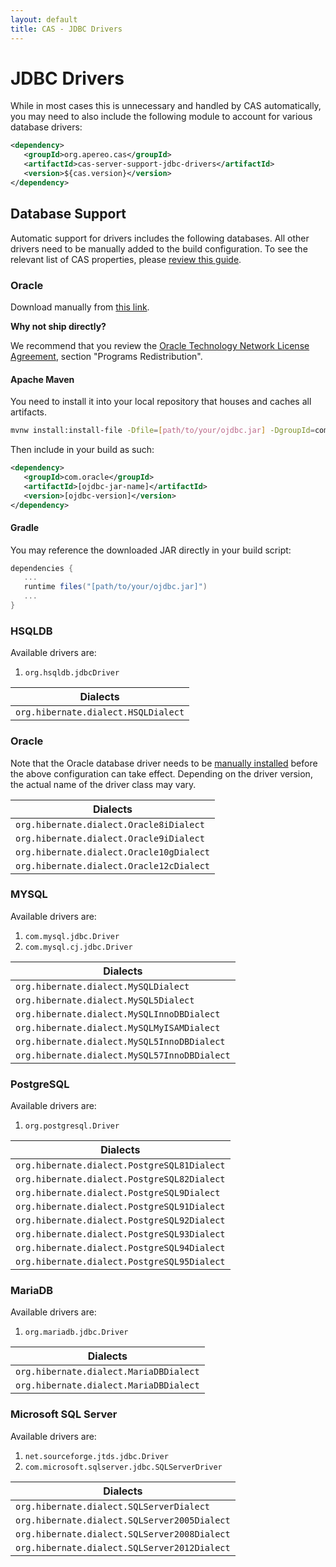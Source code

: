 ```yaml
---
layout: default
title: CAS - JDBC Drivers
---
```


# JDBC Drivers

While in most cases this is unnecessary and handled by CAS automatically,
you may need to also include the following module to account for various database drivers:

```xml
<dependency>
   <groupId>org.apereo.cas</groupId>
   <artifactId>cas-server-support-jdbc-drivers</artifactId>
   <version>${cas.version}</version>
</dependency>
```

## Database Support

Automatic support for drivers includes the following databases.
All other drivers need to be manually added to the build configuration.
To see the relevant list of CAS properties, please [review this guide](../installation/Configuration-Properties.html#hibernate--jdbc).

### Oracle

Download manually from [this link](http://www.oracle.com/technetwork/database/features/jdbc/index-091264.html).

<div class="alert alert-info"><strong>Why not ship directly?</strong><p>We recommend that you review the <a href="http://www.oracle.com/technetwork/licenses/distribution-license-152002.html">Oracle Technology Network License Agreement</a>, section "Programs Redistribution".</p></div>

#### Apache Maven

You need to install it into your local repository that houses and caches all artifacts.

```bash
mvnw install:install-file -Dfile=[path/to/your/ojdbc.jar] -DgroupId=com.oracle -DartifactId=[ojdbc-jar-name] -Dversion=[ojdbc-version] -Dpackaging=jar
```

Then include in your build as such:

```xml
<dependency>
   <groupId>com.oracle</groupId>
   <artifactId>[ojdbc-jar-name]</artifactId>
   <version>[ojdbc-version]</version>
</dependency>
```

#### Gradle

You may reference the downloaded JAR directly in your build script:

```gradle
dependencies {
   ... 
   runtime files("[path/to/your/ojdbc.jar]")
   ...
}
```

### HSQLDB

Available drivers are:

1. `org.hsqldb.jdbcDriver`

| Dialects             
|-------------------------------------
| `org.hibernate.dialect.HSQLDialect`    

### Oracle

Note that the Oracle database driver needs to
be [manually installed](http://www.oracle.com/technetwork/database/features/jdbc/index-091264.html)
before the above configuration can take effect. Depending on the driver version, the actual name
of the driver class may vary.

| Dialects             
|-------------------------------------
| `org.hibernate.dialect.Oracle8iDialect`    
| `org.hibernate.dialect.Oracle9iDialect`    
| `org.hibernate.dialect.Oracle10gDialect`    
| `org.hibernate.dialect.Oracle12cDialect`    

### MYSQL

Available drivers are:

1. `com.mysql.jdbc.Driver`
2. `com.mysql.cj.jdbc.Driver`

| Dialects             
|-------------------------------------------------
| `org.hibernate.dialect.MySQLDialect`   
| `org.hibernate.dialect.MySQL5Dialect`   
| `org.hibernate.dialect.MySQLInnoDBDialect`   
| `org.hibernate.dialect.MySQLMyISAMDialect`   
| `org.hibernate.dialect.MySQL5InnoDBDialect`   
| `org.hibernate.dialect.MySQL57InnoDBDialect`  

### PostgreSQL

Available drivers are:

1. `org.postgresql.Driver`

| Dialects             
|------------------------------------------------
| `org.hibernate.dialect.PostgreSQL81Dialect`   
| `org.hibernate.dialect.PostgreSQL82Dialect`   
| `org.hibernate.dialect.PostgreSQL9Dialect`   
| `org.hibernate.dialect.PostgreSQL91Dialect`   
| `org.hibernate.dialect.PostgreSQL92Dialect`   
| `org.hibernate.dialect.PostgreSQL93Dialect`   
| `org.hibernate.dialect.PostgreSQL94Dialect`   
| `org.hibernate.dialect.PostgreSQL95Dialect`   

### MariaDB

Available drivers are:

1. `org.mariadb.jdbc.Driver`

| Dialects             
|------------------------------------------------
| `org.hibernate.dialect.MariaDBDialect`   
| `org.hibernate.dialect.MariaDBDialect`   

### Microsoft SQL Server 

Available drivers are:

1. `net.sourceforge.jtds.jdbc.Driver`
2. `com.microsoft.sqlserver.jdbc.SQLServerDriver`

| Dialects             
|------------------------------------------------
| `org.hibernate.dialect.SQLServerDialect`   
| `org.hibernate.dialect.SQLServer2005Dialect`   
| `org.hibernate.dialect.SQLServer2008Dialect`  
| `org.hibernate.dialect.SQLServer2012Dialect`  
